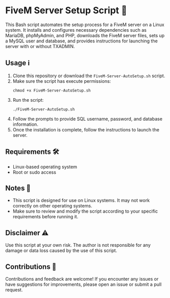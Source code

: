 # FiveM Server Setup Script 🚀

This Bash script automates the setup process for a FiveM server on a Linux system. It installs and configures necessary dependencies such as MariaDB, phpMyAdmin, and PHP, downloads the FiveM server files, sets up a MySQL user and database, and provides instructions for launching the server with or without TXADMIN.

## Usage ℹ️

1. Clone this repository or download the `FiveM-Server-AutoSetup.sh` script.
2. Make sure the script has execute permissions:
    ```
    chmod +x FiveM-Server-AutoSetup.sh
    ```
3. Run the script:
    ```
    ./FiveM-Server-AutoSetup.sh
    ```
4. Follow the prompts to provide SQL username, password, and database information.
5. Once the installation is complete, follow the instructions to launch the server.

## Requirements 🛠️

- Linux-based operating system
- Root or sudo access

## Notes 📝

- This script is designed for use on Linux systems. It may not work correctly on other operating systems.
- Make sure to review and modify the script according to your specific requirements before running it.

## Disclaimer ⚠️

Use this script at your own risk. The author is not responsible for any damage or data loss caused by the use of this script.

## Contributions 🤝

Contributions and feedback are welcome! If you encounter any issues or have suggestions for improvements, please open an issue or submit a pull request.

